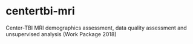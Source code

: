 # centertbi-mri
Center-TBI MRI demographics assessment, data quality assessment and unsupervised analysis (Work Package 2018)
